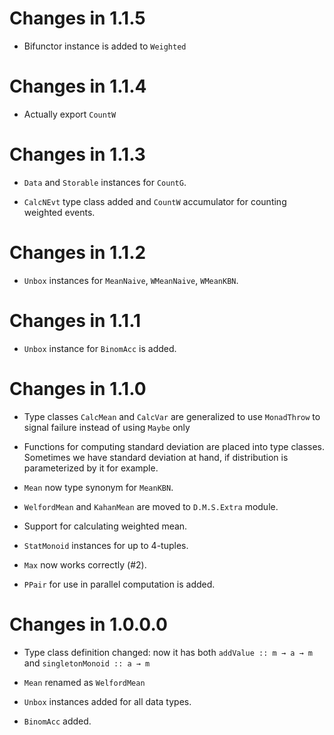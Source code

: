 # Changes in 1.1.5

- Bifunctor instance is added to `Weighted`


# Changes in 1.1.4

- Actually export `CountW`


# Changes in 1.1.3

- `Data` and `Storable` instances for `CountG`.

- `CalcNEvt` type class added and `CountW` accumulator for counting weighted
  events.


# Changes in 1.1.2

- `Unbox` instances for `MeanNaive`, `WMeanNaive`, `WMeanKBN`.

# Changes in 1.1.1

- `Unbox` instance for `BinomAcc` is added.


# Changes in 1.1.0

- Type classes `CalcMean` and `CalcVar` are generalized to use `MonadThrow` to
  signal failure instead of using `Maybe` only

- Functions for computing standard deviation are placed into type
  classes. Sometimes we have standard deviation at hand, if distribution is
  parameterized by it for example.

- `Mean` now type synonym for `MeanKBN`.

- `WelfordMean` and `KahanMean` are moved to `D.M.S.Extra` module.

- Support for calculating weighted mean.

- `StatMonoid` instances for up to 4-tuples.

- `Max` now works correctly (#2).

- `PPair` for use in parallel computation is added.


# Changes in 1.0.0.0

- Type class definition changed: now it has both `addValue :: m → a → m` and
  `singletonMonoid :: a → m`

- `Mean` renamed as `WelfordMean`

- `Unbox` instances added for all data types.

- `BinomAcc` added.
